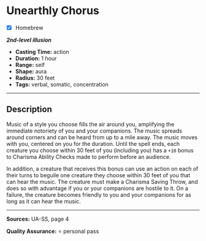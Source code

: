 # Unearthly Chorus
- [x] Homebrew

***2nd-level illusion***
- **Casting Time:** action
- **Duration:** 1 hour
- **Range:** self
- **Shape:** aura
- **Radius:** 30 feet
- **Tags:** verbal, somatic, concentration

---

## Description
Music of a style you choose fills the air around you, amplifying the immediate notoriety of you and your companions.
The music spreads around corners and can be heard from up to a mile away.
The music moves with you, centered on you for the duration.
Until the spell ends, each creature you choose within 30 feet of you (including you) has a `+10` bonus to Charisma Ability Checks made to perform before an audience.

In addition, a creature that receives this bonus can use an action on each of their turns to beguile one creature they choose within 30 feet of you that can hear the music.
The creature must make a Charisma Saving Throw, and does so with advantage if you or your companions are hostile to it.
On a failure, the creature becomes friendly to you and your companions for as long as it can hear the music.

---

**Sources:** UA-SS, page 4

**Quality Assurance:** :star: personal pass
